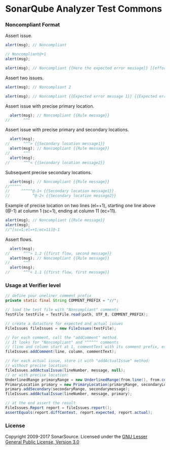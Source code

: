 SonarQube Analyzer Test Commons
=========================

### Noncompliant Format

Assert issue.
```javascript
alert(msg); // Noncompliant

// Noncompliant@+1
alert(msg);

alert(msg); // Noncompliant {{Here the expected error message}} [[effortToFix=2]]
```

Assert two issues.
```javascript
alert(msg); // Noncompliant 2

alert(msg); // Noncompliant {{Expected error message 1}} {{Expected error message 2}}
```

Assert issue with precise primary location.
```javascript
  alert(msg); // Noncompliant {{Rule message}}
//      ^^^
```

Assert issue with precise primary and secondary locations.
```javascript
  alert(msg);
//      ^^^> {{Secondary location message1}}
  alert(msg); // Noncompliant {{Rule message}}
//      ^^^
  alert(msg);
//      ^^^< {{Secondary location message2}}
```

Subsequent precise secondary locations.
```javascript
  alert(msg); // Noncompliant {{Rule message}}
//^^^^^
//     ^^^^^@-1< {{Secondary location message1}}
//          ^@-2< {{Secondary location message2}}
```

Example of precise location on two lines (el=+1), starting one line above (@-1) at column 1 (sc=1), ending at column 11 (ec=11).
```javascript
alert(msg); // Noncompliant {{Rule message}}
alert(msg);
//^[sc=1;el=+1;ec=11]@-1
```

Assert flows.
```javascript
  alert(msg);
//      ^^^> 1.2 {{first flow, second message}}
  alert(msg); // Noncompliant {{Rule message}}
//      ^^^
  alert(msg);
//      ^^^< 1.1 {{first flow, first message}}
```

### Usage at Verifier level

```java
// define your oneliner comment prefix
private static final String COMMENT_PREFIX = "//";

// load the test file with "Noncompliant" comments
TestFile testFile = TestFile.read(path, UTF_8, COMMENT_PREFIX);

// create a datastore for expected and actual issues
FileIssues fileIssues = new FileIssues(testFile);

// For each comment, call the "addComment" method.
// It looks for "Noncompliant" and "^^^^" comments
// (line and column start at 1, commentText with its comment prefix, ex: // 123)
fileIssues.addComment(line, column, commentText);

// For each actual issue, store it with "addActualIssue" method:
// without precise location:
fileIssues.addActualIssue(lineNumber, message, null);
// or with precise location:
UnderlinedRange primaryRange = new UnderlinedRange(from.line(), from.column(), to.endLine(), to.endColumn());
PrimaryLocation primary = new PrimaryLocation(primaryRange, secondaryLocationCount);
primary.addSecondary(secondaryRange, secondarymessage);
fileIssues.addActualIssue(lineNumber, message, primary);

// at the end assert the result
FileIssues.Report report = fileIssues.report();
assertEquals(report.diffContext, report.expected, report.actual);
```

### License
Copyright 2009-2017 SonarSource.
Licensed under the [GNU Lesser General Public License, Version 3.0](http://www.gnu.org/licenses/lgpl.txt)
